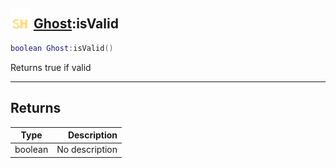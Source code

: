 ## <img src="../../.gitbook/assets/shared.png" width="32" height="32" /> [Ghost](../ghost/README.md):isValid

```lua
boolean Ghost:isValid()
```

Returns true if valid

------
## Returns

| Type   | Description |
| ------ | ----------: |
| boolean | No description |

